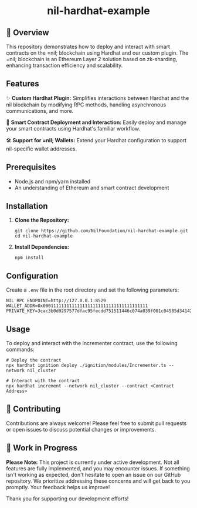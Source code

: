 
<div align="center">
  <h1>nil-hardhat-example</h1>
</div>

## 🚀 Overview
This repository demonstrates how to deploy and interact with smart contracts on the =nil; blockchain using Hardhat and our custom plugin. The =nil; blockchain is an Ethereum Layer 2 solution based on zk-sharding, enhancing transaction efficiency and scalability.

## Features
✨ **Custom Hardhat Plugin:** Simplifies interactions between Hardhat and the nil blockchain by modifying RPC methods, handling asynchronous communications, and more.

🔧 **Smart Contract Deployment and Interaction:** Easily deploy and manage your smart contracts using Hardhat's familiar workflow.

🛠️ **Support for =nil; Wallets:** Extend your Hardhat configuration to support nil-specific wallet addresses.

## Prerequisites
- Node.js and npm/yarn installed
- An understanding of Ethereum and smart contract development

## Installation
1. **Clone the Repository:**
   ```
   git clone https://github.com/NilFoundation/nil-hardhat-example.git
   cd nil-hardhat-example
   ```
2. **Install Dependencies:**
   ```
   npm install
   ```

## Configuration
Create a `.env` file in the root directory and set the following parameters:
```
NIL_RPC_ENDPOINT=http://127.0.0.1:8529
WALLET_ADDR=0x0001111111111111111111111111111111111111
PRIVATE_KEY=3cac3b0d9297577dfac95fecdd751511446c074a039f001c04585d341423a82a
```

## Usage
To deploy and interact with the Incrementer contract, use the following commands:
```
# Deploy the contract
npx hardhat ignition deploy ./ignition/modules/Incrementer.ts --network nil_cluster

# Interact with the contract
npx hardhat increment --network nil_cluster --contract <Contract Address>
```

## 💪 Contributing
 Contributions are always welcome! Please feel free to submit pull requests or open issues to discuss potential changes or improvements.
## 🚧 Work in Progress
**Please Note:** This project is currently under active development. Not all features are fully implemented, and you may encounter issues. If something isn't working as expected, don't hesitate to open an issue on our GitHub repository. We prioritize addressing these concerns and will get back to you promptly. Your feedback helps us improve!

Thank you for supporting our development efforts!